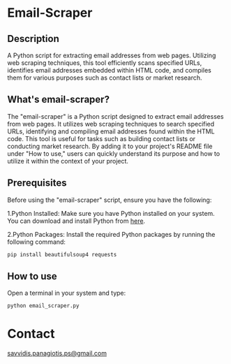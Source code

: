 # Email-Scraper

## Description

A Python script for extracting email addresses from web pages. Utilizing web scraping techniques, this tool efficiently scans specified URLs, identifies email addresses embedded within HTML code, and compiles them for various purposes such as contact lists or market research.

## What's email-scraper?
The "email-scraper" is a Python script designed to extract email addresses from web pages. It utilizes web scraping techniques to search specified URLs, identifying and compiling email addresses found within the HTML code. This tool is useful for tasks such as building contact lists or conducting market research. By adding it to your project's README file under "How to use," users can quickly understand its purpose and how to utilize it within the context of your project.

## Prerequisites
Before using the "email-scraper" script, ensure you have the following:

1.Python Installed: Make sure you have Python installed on your system. You can download and install Python from <a href="https://python.org/downloads">here</a>.

2.Python Packages: Install the required Python packages by running the following command:

```bash
pip install beautifulsoup4 requests
```

## How to use
Open a terminal in your system and type:
```bash
python email_scraper.py
```

# Contact
savvidis.panagiotis.ps@gmail.com
